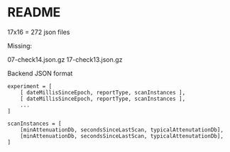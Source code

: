 # README

17x16 = 272 json files

Missing:

07-check14.json.gz
17-check13.json.gz

Backend JSON format

    experiment = [
        [ dateMillisSinceEpoch, reportType, scanInstances ],
        [ dateMillisSinceEpoch, reportType, scanInstances ],
        ...
    ]

    scanInstances = [
        [minAttenuationDb, secondsSinceLastScan, typicalAttenutationDb],
        [minAttenuationDb, secondsSinceLastScan, typicalAttenutationDb],
    ]


